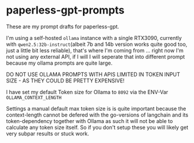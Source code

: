# paperless-gpt-prompts

These are my prompt drafts for paperless-gpt. 

I'm using a self-hosted `ollama` instance with a single RTX3090, currently with `qwen2.5:32b-instruct`(albeit 7b and 14b version works quite good too, just a little bit less reliable), that's where I'm coming from ... right now I'm not using any external API, if I will I will seperate that into different prompt because my ollama prompts are quite large.

DO NOT USE OLLAMA PROMPTS WITH APIS LIMITED IN TOKEN INPUT SIZE - AS THEY COULD BE PRETTY EXPENSIVE!

I have set my default Token size for Ollama to `8092` via the ENV-Var `OLLAMA_CONTEXT_LENGTH` 

Settings a manual default max token size is is quite important because the context-length cannot be defered with the go-versions of langchain and its token-dependency together with Ollama as such it will not be able to calculate any token size itself. So if you don't setup these you will likely get very subpar results or stuck work.

